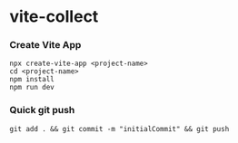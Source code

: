 # vite-collect

### Create Vite App

```
npx create-vite-app <project-name>
cd <project-name>
npm install
npm run dev
```

### Quick git push

```
git add . && git commit -m "initialCommit" && git push
```
